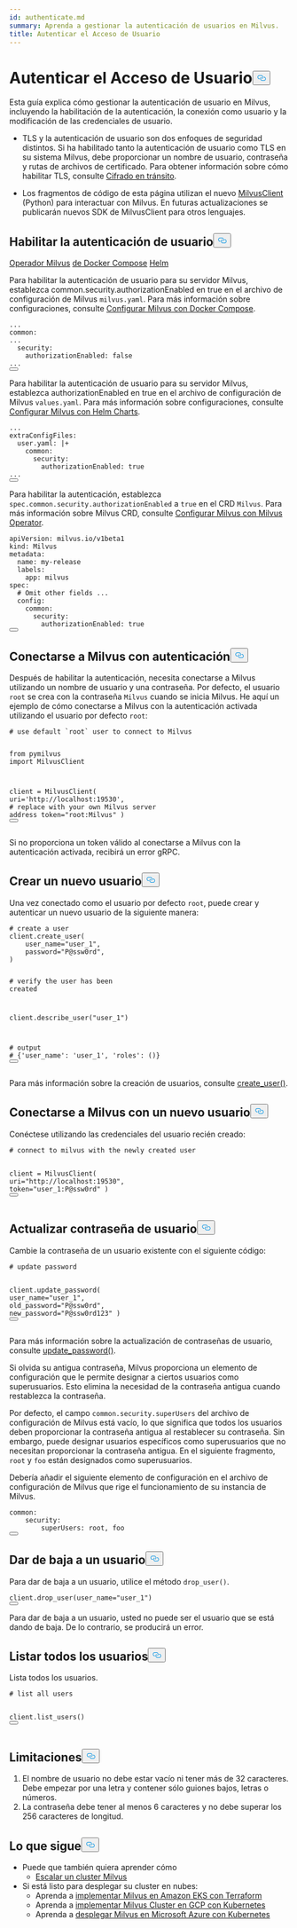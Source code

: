 ```yaml
---
id: authenticate.md
summary: Aprenda a gestionar la autenticación de usuarios en Milvus.
title: Autenticar el Acceso de Usuario
---
```

<h1 id="Authenticate-User-Access" class="common-anchor-header">Autenticar el Acceso de Usuario<button data-href="#Authenticate-User-Access" class="anchor-icon" translate="no">
      <svg translate="no"
        aria-hidden="true"
        focusable="false"
        height="20"
        version="1.1"
        viewBox="0 0 16 16"
        width="16"
      >
        <path
          fill="#0092E4"
          fill-rule="evenodd"
          d="M4 9h1v1H4c-1.5 0-3-1.69-3-3.5S2.55 3 4 3h4c1.45 0 3 1.69 3 3.5 0 1.41-.91 2.72-2 3.25V8.59c.58-.45 1-1.27 1-2.09C10 5.22 8.98 4 8 4H4c-.98 0-2 1.22-2 2.5S3 9 4 9zm9-3h-1v1h1c1 0 2 1.22 2 2.5S13.98 12 13 12H9c-.98 0-2-1.22-2-2.5 0-.83.42-1.64 1-2.09V6.25c-1.09.53-2 1.84-2 3.25C6 11.31 7.55 13 9 13h4c1.45 0 3-1.69 3-3.5S14.5 6 13 6z"
        ></path>
      </svg>
    </button></h1><p>Esta guía explica cómo gestionar la autenticación de usuario en Milvus, incluyendo la habilitación de la autenticación, la conexión como usuario y la modificación de las credenciales de usuario.</p>
<div class="alert note">
<ul>
<li><p>TLS y la autenticación de usuario son dos enfoques de seguridad distintos. Si ha habilitado tanto la autenticación de usuario como TLS en su sistema Milvus, debe proporcionar un nombre de usuario, contraseña y rutas de archivos de certificado. Para obtener información sobre cómo habilitar TLS, consulte <a href="/docs/es/tls.md">Cifrado en tránsito</a>.</p></li>
<li><p>Los fragmentos de código de esta página utilizan el nuevo <a href="https://milvus.io/api-reference/pymilvus/v2.4.x/About.md">MilvusClient</a> (Python) para interactuar con Milvus. En futuras actualizaciones se publicarán nuevos SDK de MilvusClient para otros lenguajes.</p></li>
</ul>
</div>
<h2 id="Enable-user-authentication" class="common-anchor-header">Habilitar la autenticación de usuario<button data-href="#Enable-user-authentication" class="anchor-icon" translate="no">
      <svg translate="no"
        aria-hidden="true"
        focusable="false"
        height="20"
        version="1.1"
        viewBox="0 0 16 16"
        width="16"
      >
        <path
          fill="#0092E4"
          fill-rule="evenodd"
          d="M4 9h1v1H4c-1.5 0-3-1.69-3-3.5S2.55 3 4 3h4c1.45 0 3 1.69 3 3.5 0 1.41-.91 2.72-2 3.25V8.59c.58-.45 1-1.27 1-2.09C10 5.22 8.98 4 8 4H4c-.98 0-2 1.22-2 2.5S3 9 4 9zm9-3h-1v1h1c1 0 2 1.22 2 2.5S13.98 12 13 12H9c-.98 0-2-1.22-2-2.5 0-.83.42-1.64 1-2.09V6.25c-1.09.53-2 1.84-2 3.25C6 11.31 7.55 13 9 13h4c1.45 0 3-1.69 3-3.5S14.5 6 13 6z"
        ></path>
      </svg>
    </button></h2><div class="filter">
 <a href="#operator">Operador Milvus</a> <a href="#docker">de Docker Compose</a> <a href="#helm">Helm</a></div>
<div class="filter-docker">
<p>Para habilitar la autenticación de usuario para su servidor Milvus, establezca common.security.authorizationEnabled en true en el archivo de configuración de Milvus <code translate="no">milvus.yaml</code>. Para más información sobre configuraciones, consulte <a href="https://milvus.io/docs/configure-docker.md?tab=component">Configurar Milvus con Docker Compose</a>.</p>
<pre><code translate="no" class="language-yaml">...
<span class="hljs-attr">common</span>:
...
  <span class="hljs-attr">security</span>:
    <span class="hljs-attr">authorizationEnabled</span>: <span class="hljs-literal">false</span>
...
<button class="copy-code-btn"></button></code></pre>
</div>
<div class="filter-helm">
<p>Para habilitar la autenticación de usuario para su servidor Milvus, establezca authorizationEnabled en true en el archivo de configuración de Milvus <code translate="no">values.yaml</code>. Para más información sobre configuraciones, consulte <a href="https://milvus.io/docs/configure-helm.md?tab=component">Configurar Milvus con Helm Charts</a>.</p>
<pre><code translate="no" class="language-yaml">...
<span class="hljs-attr">extraConfigFiles</span>:
  user.<span class="hljs-property">yaml</span>: |+
    <span class="hljs-attr">common</span>:
      <span class="hljs-attr">security</span>:
        <span class="hljs-attr">authorizationEnabled</span>: <span class="hljs-literal">true</span>
...
<button class="copy-code-btn"></button></code></pre>
</div>
<div class="filter-operator">
<p>Para habilitar la autenticación, establezca <code translate="no">spec.common.security.authorizationEnabled</code> a <code translate="no">true</code> en el CRD <code translate="no">Milvus</code>. Para más información sobre Milvus CRD, consulte <a href="https://milvus.io/docs/configure_operator.md?tab=component">Configurar Milvus con Milvus Operator</a>.</p>
<pre><code translate="no" class="language-yaml">apiVersion: milvus.io/v1beta1
kind: Milvus
metadata:
  name: my-release
  labels:
    app: milvus
spec:
  <span class="hljs-comment"># Omit other fields ...</span>
  config:
    common:
      security:
        authorizationEnabled: <span class="hljs-literal">true</span>
<button class="copy-code-btn"></button></code></pre>
</div>
<h2 id="Connect-to-Milvus-with-authentication" class="common-anchor-header">Conectarse a Milvus con autenticación<button data-href="#Connect-to-Milvus-with-authentication" class="anchor-icon" translate="no">
      <svg translate="no"
        aria-hidden="true"
        focusable="false"
        height="20"
        version="1.1"
        viewBox="0 0 16 16"
        width="16"
      >
        <path
          fill="#0092E4"
          fill-rule="evenodd"
          d="M4 9h1v1H4c-1.5 0-3-1.69-3-3.5S2.55 3 4 3h4c1.45 0 3 1.69 3 3.5 0 1.41-.91 2.72-2 3.25V8.59c.58-.45 1-1.27 1-2.09C10 5.22 8.98 4 8 4H4c-.98 0-2 1.22-2 2.5S3 9 4 9zm9-3h-1v1h1c1 0 2 1.22 2 2.5S13.98 12 13 12H9c-.98 0-2-1.22-2-2.5 0-.83.42-1.64 1-2.09V6.25c-1.09.53-2 1.84-2 3.25C6 11.31 7.55 13 9 13h4c1.45 0 3-1.69 3-3.5S14.5 6 13 6z"
        ></path>
      </svg>
    </button></h2><p>Después de habilitar la autenticación, necesita conectarse a Milvus utilizando un nombre de usuario y una contraseña. Por defecto, el usuario <code translate="no">root</code> se crea con la contraseña <code translate="no">Milvus</code> cuando se inicia Milvus. He aquí un ejemplo de cómo conectarse a Milvus con la autenticación activada utilizando el usuario por defecto <code translate="no">root</code>:</p>
<pre><code translate="no" class="language-python"><span class="hljs-comment"># use default `root` user to connect to Milvus</span>

<span class="hljs-keyword">from</span> pymilvus <span class="hljs-keyword">import</span> MilvusClient

client = MilvusClient(
    uri=<span class="hljs-string">&#x27;http://localhost:19530&#x27;</span>, <span class="hljs-comment"># replace with your own Milvus server address</span>
    token=<span class="hljs-string">&quot;root:Milvus&quot;</span>
) 
<button class="copy-code-btn"></button></code></pre>
<div class="alert note">
Si no proporciona un token válido al conectarse a Milvus con la autenticación activada, recibirá un error gRPC.</div>
<h2 id="Create-a-new-user" class="common-anchor-header">Crear un nuevo usuario<button data-href="#Create-a-new-user" class="anchor-icon" translate="no">
      <svg translate="no"
        aria-hidden="true"
        focusable="false"
        height="20"
        version="1.1"
        viewBox="0 0 16 16"
        width="16"
      >
        <path
          fill="#0092E4"
          fill-rule="evenodd"
          d="M4 9h1v1H4c-1.5 0-3-1.69-3-3.5S2.55 3 4 3h4c1.45 0 3 1.69 3 3.5 0 1.41-.91 2.72-2 3.25V8.59c.58-.45 1-1.27 1-2.09C10 5.22 8.98 4 8 4H4c-.98 0-2 1.22-2 2.5S3 9 4 9zm9-3h-1v1h1c1 0 2 1.22 2 2.5S13.98 12 13 12H9c-.98 0-2-1.22-2-2.5 0-.83.42-1.64 1-2.09V6.25c-1.09.53-2 1.84-2 3.25C6 11.31 7.55 13 9 13h4c1.45 0 3-1.69 3-3.5S14.5 6 13 6z"
        ></path>
      </svg>
    </button></h2><p>Una vez conectado como el usuario por defecto <code translate="no">root</code>, puede crear y autenticar un nuevo usuario de la siguiente manera:</p>
<pre><code translate="no" class="language-python"><span class="hljs-comment"># create a user</span>
client.create_user(
    user_name=<span class="hljs-string">&quot;user_1&quot;</span>,
    password=<span class="hljs-string">&quot;P@ssw0rd&quot;</span>,
)

<span class="hljs-comment"># verify the user has been created</span>

client.describe_user(<span class="hljs-string">&quot;user_1&quot;</span>)

<span class="hljs-comment"># output</span>
<span class="hljs-comment"># {&#x27;user_name&#x27;: &#x27;user_1&#x27;, &#x27;roles&#x27;: ()}</span>
<button class="copy-code-btn"></button></code></pre>
<p>Para más información sobre la creación de usuarios, consulte <a href="https://milvus.io/api-reference/pymilvus/v2.4.x/MilvusClient/Authentication/create_user.md">create_user()</a>.</p>
<h2 id="Connect-to-Milvus-with-a-new-user" class="common-anchor-header">Conectarse a Milvus con un nuevo usuario<button data-href="#Connect-to-Milvus-with-a-new-user" class="anchor-icon" translate="no">
      <svg translate="no"
        aria-hidden="true"
        focusable="false"
        height="20"
        version="1.1"
        viewBox="0 0 16 16"
        width="16"
      >
        <path
          fill="#0092E4"
          fill-rule="evenodd"
          d="M4 9h1v1H4c-1.5 0-3-1.69-3-3.5S2.55 3 4 3h4c1.45 0 3 1.69 3 3.5 0 1.41-.91 2.72-2 3.25V8.59c.58-.45 1-1.27 1-2.09C10 5.22 8.98 4 8 4H4c-.98 0-2 1.22-2 2.5S3 9 4 9zm9-3h-1v1h1c1 0 2 1.22 2 2.5S13.98 12 13 12H9c-.98 0-2-1.22-2-2.5 0-.83.42-1.64 1-2.09V6.25c-1.09.53-2 1.84-2 3.25C6 11.31 7.55 13 9 13h4c1.45 0 3-1.69 3-3.5S14.5 6 13 6z"
        ></path>
      </svg>
    </button></h2><p>Conéctese utilizando las credenciales del usuario recién creado:</p>
<pre><code translate="no" class="language-python"><span class="hljs-comment"># connect to milvus with the newly created user</span>

client = MilvusClient(
    uri=<span class="hljs-string">&quot;http://localhost:19530&quot;</span>,
    token=<span class="hljs-string">&quot;user_1:P@ssw0rd&quot;</span>
)
<button class="copy-code-btn"></button></code></pre>
<h2 id="Update-user-password" class="common-anchor-header">Actualizar contraseña de usuario<button data-href="#Update-user-password" class="anchor-icon" translate="no">
      <svg translate="no"
        aria-hidden="true"
        focusable="false"
        height="20"
        version="1.1"
        viewBox="0 0 16 16"
        width="16"
      >
        <path
          fill="#0092E4"
          fill-rule="evenodd"
          d="M4 9h1v1H4c-1.5 0-3-1.69-3-3.5S2.55 3 4 3h4c1.45 0 3 1.69 3 3.5 0 1.41-.91 2.72-2 3.25V8.59c.58-.45 1-1.27 1-2.09C10 5.22 8.98 4 8 4H4c-.98 0-2 1.22-2 2.5S3 9 4 9zm9-3h-1v1h1c1 0 2 1.22 2 2.5S13.98 12 13 12H9c-.98 0-2-1.22-2-2.5 0-.83.42-1.64 1-2.09V6.25c-1.09.53-2 1.84-2 3.25C6 11.31 7.55 13 9 13h4c1.45 0 3-1.69 3-3.5S14.5 6 13 6z"
        ></path>
      </svg>
    </button></h2><p>Cambie la contraseña de un usuario existente con el siguiente código:</p>
<pre><code translate="no" class="language-python"><span class="hljs-comment"># update password</span>

client.update_password(
    user_name=<span class="hljs-string">&quot;user_1&quot;</span>,
    old_password=<span class="hljs-string">&quot;P@ssw0rd&quot;</span>,
    new_password=<span class="hljs-string">&quot;P@ssw0rd123&quot;</span>
)
<button class="copy-code-btn"></button></code></pre>
<p>Para más información sobre la actualización de contraseñas de usuario, consulte <a href="https://milvus.io/api-reference/pymilvus/v2.4.x/MilvusClient/Authentication/update_password.md">update_password()</a>.</p>
<p>Si olvida su antigua contraseña, Milvus proporciona un elemento de configuración que le permite designar a ciertos usuarios como superusuarios. Esto elimina la necesidad de la contraseña antigua cuando restablezca la contraseña.</p>
<p>Por defecto, el campo <code translate="no">common.security.superUsers</code> del archivo de configuración de Milvus está vacío, lo que significa que todos los usuarios deben proporcionar la contraseña antigua al restablecer su contraseña. Sin embargo, puede designar usuarios específicos como superusuarios que no necesitan proporcionar la contraseña antigua. En el siguiente fragmento, <code translate="no">root</code> y <code translate="no">foo</code> están designados como superusuarios.</p>
<p>Debería añadir el siguiente elemento de configuración en el archivo de configuración de Milvus que rige el funcionamiento de su instancia de Milvus.</p>
<pre><code translate="no" class="language-yaml">common:
    security:
        superUsers: root, foo
<button class="copy-code-btn"></button></code></pre>
<h2 id="Drop-a-user" class="common-anchor-header">Dar de baja a un usuario<button data-href="#Drop-a-user" class="anchor-icon" translate="no">
      <svg translate="no"
        aria-hidden="true"
        focusable="false"
        height="20"
        version="1.1"
        viewBox="0 0 16 16"
        width="16"
      >
        <path
          fill="#0092E4"
          fill-rule="evenodd"
          d="M4 9h1v1H4c-1.5 0-3-1.69-3-3.5S2.55 3 4 3h4c1.45 0 3 1.69 3 3.5 0 1.41-.91 2.72-2 3.25V8.59c.58-.45 1-1.27 1-2.09C10 5.22 8.98 4 8 4H4c-.98 0-2 1.22-2 2.5S3 9 4 9zm9-3h-1v1h1c1 0 2 1.22 2 2.5S13.98 12 13 12H9c-.98 0-2-1.22-2-2.5 0-.83.42-1.64 1-2.09V6.25c-1.09.53-2 1.84-2 3.25C6 11.31 7.55 13 9 13h4c1.45 0 3-1.69 3-3.5S14.5 6 13 6z"
        ></path>
      </svg>
    </button></h2><p>Para dar de baja a un usuario, utilice el método <code translate="no">drop_user()</code>.</p>
<pre><code translate="no" class="language-python">client.<span class="hljs-title function_">drop_user</span>(user_name=<span class="hljs-string">&quot;user_1&quot;</span>)
<button class="copy-code-btn"></button></code></pre>
<div class="alert note">
Para dar de baja a un usuario, usted no puede ser el usuario que se está dando de baja. De lo contrario, se producirá un error.</div>
<h2 id="List-all-users" class="common-anchor-header">Listar todos los usuarios<button data-href="#List-all-users" class="anchor-icon" translate="no">
      <svg translate="no"
        aria-hidden="true"
        focusable="false"
        height="20"
        version="1.1"
        viewBox="0 0 16 16"
        width="16"
      >
        <path
          fill="#0092E4"
          fill-rule="evenodd"
          d="M4 9h1v1H4c-1.5 0-3-1.69-3-3.5S2.55 3 4 3h4c1.45 0 3 1.69 3 3.5 0 1.41-.91 2.72-2 3.25V8.59c.58-.45 1-1.27 1-2.09C10 5.22 8.98 4 8 4H4c-.98 0-2 1.22-2 2.5S3 9 4 9zm9-3h-1v1h1c1 0 2 1.22 2 2.5S13.98 12 13 12H9c-.98 0-2-1.22-2-2.5 0-.83.42-1.64 1-2.09V6.25c-1.09.53-2 1.84-2 3.25C6 11.31 7.55 13 9 13h4c1.45 0 3-1.69 3-3.5S14.5 6 13 6z"
        ></path>
      </svg>
    </button></h2><p>Lista todos los usuarios.</p>
<pre><code translate="no" class="language-python"><span class="hljs-comment"># list all users</span>

client.list_users()
<button class="copy-code-btn"></button></code></pre>
<h2 id="Limitations" class="common-anchor-header">Limitaciones<button data-href="#Limitations" class="anchor-icon" translate="no">
      <svg translate="no"
        aria-hidden="true"
        focusable="false"
        height="20"
        version="1.1"
        viewBox="0 0 16 16"
        width="16"
      >
        <path
          fill="#0092E4"
          fill-rule="evenodd"
          d="M4 9h1v1H4c-1.5 0-3-1.69-3-3.5S2.55 3 4 3h4c1.45 0 3 1.69 3 3.5 0 1.41-.91 2.72-2 3.25V8.59c.58-.45 1-1.27 1-2.09C10 5.22 8.98 4 8 4H4c-.98 0-2 1.22-2 2.5S3 9 4 9zm9-3h-1v1h1c1 0 2 1.22 2 2.5S13.98 12 13 12H9c-.98 0-2-1.22-2-2.5 0-.83.42-1.64 1-2.09V6.25c-1.09.53-2 1.84-2 3.25C6 11.31 7.55 13 9 13h4c1.45 0 3-1.69 3-3.5S14.5 6 13 6z"
        ></path>
      </svg>
    </button></h2><ol>
<li>El nombre de usuario no debe estar vacío ni tener más de 32 caracteres. Debe empezar por una letra y contener sólo guiones bajos, letras o números.</li>
<li>La contraseña debe tener al menos 6 caracteres y no debe superar los 256 caracteres de longitud.</li>
</ol>
<h2 id="Whats-next" class="common-anchor-header">Lo que sigue<button data-href="#Whats-next" class="anchor-icon" translate="no">
      <svg translate="no"
        aria-hidden="true"
        focusable="false"
        height="20"
        version="1.1"
        viewBox="0 0 16 16"
        width="16"
      >
        <path
          fill="#0092E4"
          fill-rule="evenodd"
          d="M4 9h1v1H4c-1.5 0-3-1.69-3-3.5S2.55 3 4 3h4c1.45 0 3 1.69 3 3.5 0 1.41-.91 2.72-2 3.25V8.59c.58-.45 1-1.27 1-2.09C10 5.22 8.98 4 8 4H4c-.98 0-2 1.22-2 2.5S3 9 4 9zm9-3h-1v1h1c1 0 2 1.22 2 2.5S13.98 12 13 12H9c-.98 0-2-1.22-2-2.5 0-.83.42-1.64 1-2.09V6.25c-1.09.53-2 1.84-2 3.25C6 11.31 7.55 13 9 13h4c1.45 0 3-1.69 3-3.5S14.5 6 13 6z"
        ></path>
      </svg>
    </button></h2><ul>
<li>Puede que también quiera aprender cómo<ul>
<li><a href="/docs/es/scaleout.md">Escalar un cluster Milvus</a></li>
</ul></li>
<li>Si está listo para desplegar su cluster en nubes:<ul>
<li>Aprenda a <a href="/docs/es/eks.md">implementar Milvus en Amazon EKS con Terraform</a></li>
<li>Aprenda a <a href="/docs/es/gcp.md">implementar Milvus Cluster en GCP con Kubernetes</a></li>
<li>Aprenda a <a href="/docs/es/azure.md">desplegar Milvus en Microsoft Azure con Kubernetes</a></li>
</ul></li>
</ul>
